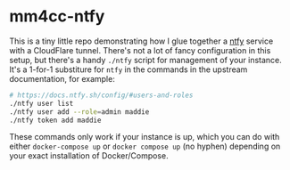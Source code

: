 mm4cc-ntfy
==========

This is a tiny little repo demonstrating how I glue together a
[ntfy](https://ntfy.sh/) service with a CloudFlare tunnel. There's not a lot of
fancy configuration in this setup, but there's a handy `./ntfy` script for
management of your instance. It's a 1-for-1 substiture for `ntfy` in the commands
in the upstream documentation, for example:

```bash
# https://docs.ntfy.sh/config/#users-and-roles
./ntfy user list
./ntfy user add --role=admin maddie
./ntfy token add maddie
```

These commands only work if your instance is up, which you can do with either
`docker-compose up` or `docker compose up` (no hyphen) depending on your exact
installation of Docker/Compose.
